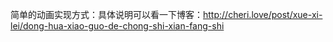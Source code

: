 ﻿简单的动画实现方式：具体说明可以看一下博客：http://cheri.love/post/xue-xi-lei/dong-hua-xiao-guo-de-chong-shi-xian-fang-shi

